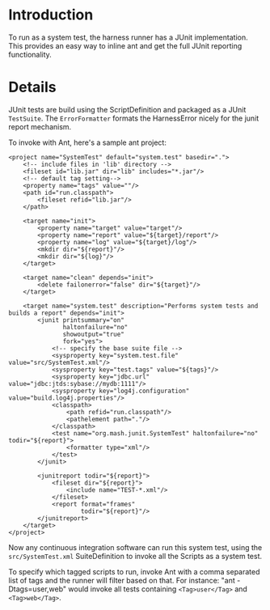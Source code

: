 # Introduction #

To run as a system test, the harness runner has a JUnit implementation.  This provides an easy way to inline ant and get the full JUnit reporting functionality.


# Details #

JUnit tests are build using the ScriptDefinition and packaged as a JUnit `TestSuite`.  The `ErrorFormatter` formats the HarnessError nicely for the junit report mechanism.

To invoke with Ant, here's a sample ant project:
```
<project name="SystemTest" default="system.test" basedir=".">
    <!-- include files in 'lib' directory -->
    <fileset id="lib.jar" dir="lib" includes="*.jar"/>
    <!-- default tag setting-->
    <property name="tags" value=""/>
    <path id="run.classpath">
        <fileset refid="lib.jar"/>
    </path>

    <target name="init">
        <property name="target" value="target"/>
        <property name="report" value="${target}/report"/>
        <property name="log" value="${target}/log"/>
        <mkdir dir="${report}"/>
        <mkdir dir="${log}"/>
    </target>

    <target name="clean" depends="init">
        <delete failonerror="false" dir="${target}"/>
    </target>

    <target name="system.test" description="Performs system tests and builds a report" depends="init">
        <junit printsummary="on"
               haltonfailure="no"
               showoutput="true"
               fork="yes">
            <!-- specify the base suite file -->
            <sysproperty key="system.test.file" value="src/SystemTest.xml"/>
            <sysproperty key="test.tags" value="${tags}"/>
            <sysproperty key="jdbc.url" value="jdbc:jtds:sybase://mydb:1111"/>
            <sysproperty key="log4j.configuration" value="build.log4j.properties"/>
            <classpath>
                <path refid="run.classpath"/>
                <pathelement path="."/>
            </classpath>
            <test name="org.mash.junit.SystemTest" haltonfailure="no" todir="${report}">
                <formatter type="xml"/>
            </test>
        </junit>

        <junitreport todir="${report}">
            <fileset dir="${report}">
                <include name="TEST-*.xml"/>
            </fileset>
            <report format="frames"
                    todir="${report}"/>
        </junitreport>
    </target>
</project>
```

Now any continuous integration software can run this system test, using the `src/SystemTest.xml` SuiteDefinition to invoke all the Scripts as a system test.

To specify which tagged scripts to run, invoke Ant with a comma separated list of tags and the runner will filter based on that.  For instance: "ant -Dtags=user,web" would invoke all tests containing `<Tag>user</Tag>` and `<Tag>web</Tag>`.
